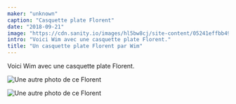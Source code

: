 ```yaml
---
maker: "unknown"
caption: "Casquette plate Florent"
date: "2018-09-21"
image: "https://cdn.sanity.io/images/hl5bw8cj/site-content/05241effbb4966cca830512f81b1910e7ecf46f8-1094x889.jpg"
intro: "Voici Wim avec une casquette plate Florent."
title: "Un casquette plate Florent par Wim"
---
```


Voici Wim avec une casquette plate Florent.


![Une autre photo de ce Florent](https://posts.freesewing.org/uploads/florent_by_wim_2_fd067a2d8c.jpg "Une autre photo de ce Florent")

![Une autre photo de ce Florent](https://posts.freesewing.org/uploads/florent_by_wim_3_add715829e.jpg)
